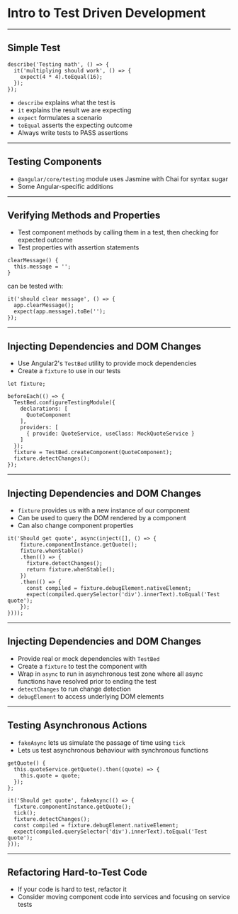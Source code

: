 # Intro to Test Driven Development

---

## Simple Test

```
describe('Testing math', () => {
  it('multiplying should work', () => {
    expect(4 * 4).toEqual(16);
  });
});
```

- `describe` explains what the test is
- `it` explains the result we are expecting
- `expect` formulates a scenario
- `toEqual` asserts the expecting outcome
- Always write tests to PASS assertions

---

## Testing Components

- `@angular/core/testing` module uses Jasmine with Chai for syntax sugar
- Some Angular-specific additions

---

## Verifying Methods and Properties

- Test component methods by calling them in a test, then checking for expected outcome
- Test properties with assertion statements

```
clearMessage() {
  this.message = '';
}
```
can be tested with:
```
it('should clear message', () => {
  app.clearMessage();
  expect(app.message).toBe('');
});
```

---

## Injecting Dependencies and DOM Changes
- Use Angular2's `TestBed` utility to provide mock dependencies
- Create a `fixture` to use in our tests

```
let fixture;

beforeEach(() => {
  TestBed.configureTestingModule({
    declarations: [
      QuoteComponent
    ],
    providers: [
      { provide: QuoteService, useClass: MockQuoteService }
    ]
  });
  fixture = TestBed.createComponent(QuoteComponent);
  fixture.detectChanges();
});
```

---

## Injecting Dependencies and DOM Changes
- `fixture` provides us with a new instance of our component
- Can be used to query the DOM rendered by a component
- Can also change component properties
```
it('Should get quote', async(inject([], () => {
    fixture.componentInstance.getQuote();
    fixture.whenStable()
    .then(() => {
      fixture.detectChanges();
      return fixture.whenStable();
    })
    .then(() => {
      const compiled = fixture.debugElement.nativeElement;
      expect(compiled.querySelector('div').innerText).toEqual('Test quote');
    });
})));
  ```

---

## Injecting Dependencies and DOM Changes
- Provide real or mock dependencies with `TestBed`
- Create a `fixture` to test the component with
- Wrap in `async` to run in asynchronous test zone where all async functions have resolved prior to ending the test
- `detectChanges` to run change detection
- `debugElement` to access underlying DOM elements

---

## Testing Asynchronous Actions
- `fakeAsync` lets us simulate the passage of time using `tick`
- Lets us test asynchronous behaviour with synchronous functions

```
getQuote() {
  this.quoteService.getQuote().then((quote) => {
    this.quote = quote;
  });
};
```

```
it('Should get quote', fakeAsync(() => {
  fixture.componentInstance.getQuote();
  tick();
  fixture.detectChanges();
  const compiled = fixture.debugElement.nativeElement;
  expect(compiled.querySelector('div').innerText).toEqual('Test quote');
}));
```

---

## Refactoring Hard-to-Test Code

- If your code is hard to test, refactor it
- Consider moving component code into services and focusing on service tests
